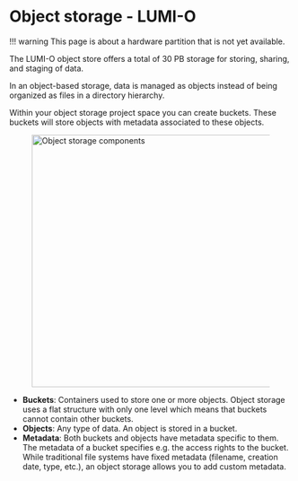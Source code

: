 
# Object storage - LUMI-O

!!! warning
    This page is about a hardware partition that is not yet available.

The LUMI-O object store offers a total of 30 PB storage for storing, sharing,
and staging of data.

In an object-based storage, data is managed as objects instead of being
organized as files in a directory hierarchy.

Within your object storage project space you can create buckets. These buckets
will store objects with metadata associated to these objects.

<figure>
  <img
    src="../../../assets/images/object-storage-component.svg"
    width="450"
    alt="Object storage components"
  >
</figure>

- **Buckets**: Containers used to store one or more objects.
  Object storage uses a flat structure with only
  one level which means that buckets cannot contain other buckets.
- **Objects**: Any type of data. An object is stored in a bucket.
- **Metadata**: Both buckets and objects have metadata specific to them. The metadata of a bucket specifies e.g. the access rights to the bucket. While traditional
  file systems have fixed metadata (filename, creation date, type, etc.), an
  object storage allows you to add custom metadata.
